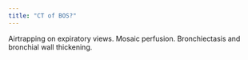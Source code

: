 ```yaml
---
title: "CT of BOS?"
---
```

Airtrapping on expiratory views. Mosaic perfusion. Bronchiectasis and bronchial wall thickening.

